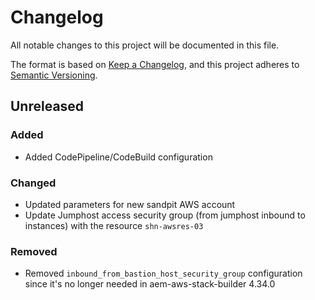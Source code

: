 # Changelog

All notable changes to this project will be documented in this file.

The format is based on [Keep a Changelog](https://keepachangelog.com/en/1.0.0/),
and this project adheres to [Semantic Versioning](https://semver.org/spec/v2.0.0.html).

## Unreleased
### Added
- Added CodePipeline/CodeBuild configuration

### Changed
- Updated parameters for new sandpit AWS account
- Update Jumphost access security group (from jumphost inbound to instances) with the resource `shn-awsres-03`

### Removed
- Removed `inbound_from_bastion_host_security_group` configuration since it's no longer needed in aem-aws-stack-builder 4.34.0
